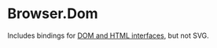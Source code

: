 # Browser.Dom

Includes bindings for [DOM and HTML interfaces](https://developer.mozilla.org/en-US/docs/Web/API/Document_Object_Model), but not SVG.